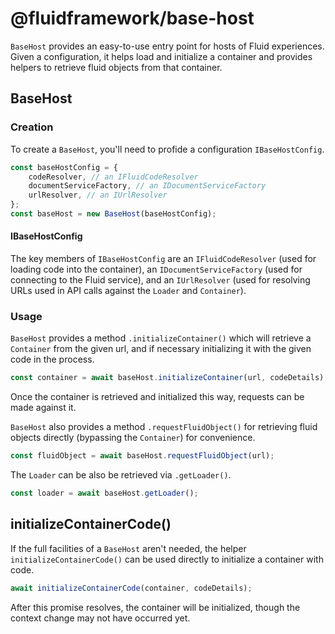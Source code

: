 # @fluidframework/base-host

`BaseHost` provides an easy-to-use entry point for hosts of Fluid experiences.  Given a configuration, it helps load and initialize a container and provides helpers to retrieve fluid objects from that container.

## BaseHost

### Creation

To create a `BaseHost`, you'll need to profide a configuration `IBaseHostConfig`.

```typescript
const baseHostConfig = {
    codeResolver, // an IFluidCodeResolver
    documentServiceFactory, // an IDocumentServiceFactory
    urlResolver, // an IUrlResolver
};
const baseHost = new BaseHost(baseHostConfig);
```

#### IBaseHostConfig

The key members of `IBaseHostConfig` are an `IFluidCodeResolver` (used for loading code into the container), an `IDocumentServiceFactory` (used for connecting to the Fluid service), and an `IUrlResolver` (used for resolving URLs used in API calls against the `Loader` and `Container`).

### Usage

`BaseHost` provides a method `.initializeContainer()` which will retrieve a `Container` from the given url, and if necessary initializing it with the given code in the process.

```typescript
const container = await baseHost.initializeContainer(url, codeDetails);
```

Once the container is retrieved and initialized this way, requests can be made against it.

`BaseHost` also provides a method `.requestFluidObject()` for retrieving fluid objects directly (bypassing the `Container`) for convenience.

```typescript
const fluidObject = await baseHost.requestFluidObject(url);
```

The `Loader` can be also be retrieved via `.getLoader()`.

```typescript
const loader = await baseHost.getLoader();
```

## initializeContainerCode()

If the full facilities of a `BaseHost` aren't needed, the helper `initializeContainerCode()` can be used directly to initialize a container with code.

```typescript
await initializeContainerCode(container, codeDetails);
```

After this promise resolves, the container will be initialized, though the context change may not have occurred yet.
